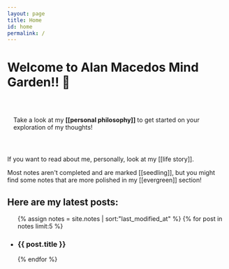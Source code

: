 ```yaml
---
layout: page
title: Home
id: home
permalink: /
---
```


# Welcome to Alan Macedos Mind Garden!! 🌱

<p class="blockquote" style="padding: 3em 1em;  border-radius: 4px;">
  Take a look at my <span style="font-weight: bold">[[personal philosophy]]</span> to get started on your exploration of my thoughts!
</p>

If you want to read about me, personally, look at my [[life story]].

Most notes aren't completed and are marked [[seedling]], but you might find some notes that are more polished in my [[evergreen]] section!

## Here are my latest posts:

<ul class="entries">
	{% assign notes = site.notes | sort:"last_modified_at" %}
	{% for post in notes  limit:5 %}
	<li>
		<a href="{{ site.baseurl }}{{ post.url }}">
		<h3>{{ post.title }}</h3>
		</a>
	</li>
	{% endfor %}
</ul>


<style>
  .wrapper {
    max-width: 46em;
  }

  .entries li a{
	  display:inline-block;
  }
  .entries li a h3{
	  display:inline-block;
  }
</style>

